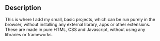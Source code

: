 ## Description
This is where I add my small, basic projects, which can be run purely in the browser, without installing any external library, apps or other extensions. These are made in pure HTML, CSS and Javascript, without using any libraries or frameworks.
